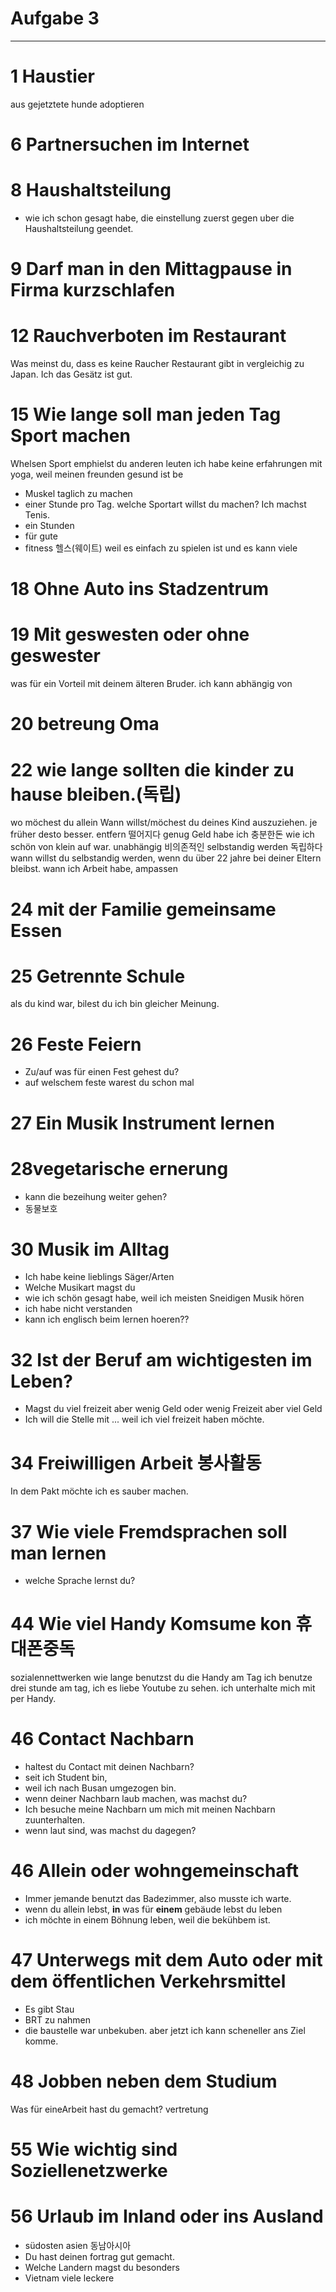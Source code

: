 # Aufgabe 3
---
# 1 Haustier
aus gejetztete hunde adoptieren
# 6 Partnersuchen im Internet
# 8 Haushaltsteilung
- wie ich schon gesagt habe, die einstellung zuerst gegen uber die Haushaltsteilung geendet.
# 9 Darf man in den Mittagpause in Firma kurzschlafen
# 12 Rauchverboten im Restaurant
Was meinst du, dass es keine Raucher Restaurant gibt in vergleichig zu Japan.
Ich das Gesätz ist gut.
# 15 Wie lange soll man jeden Tag Sport machen
Whelsen Sport emphielst du anderen leuten
ich habe keine erfahrungen mit yoga, weil meinen freunden gesund ist be
- Muskel taglich zu machen
- einer Stunde pro Tag.
welche Sportart willst du machen?
Ich machst Tenis. 
- ein Stunden
- für gute 
- fitness 헬스(웨이트)
weil es einfach zu spielen ist und es kann viele 
# 18 Ohne Auto ins Stadzentrum
# 19 Mit geswesten oder ohne geswester
was für ein Vorteil mit deinem älteren Bruder. ich kann abhängig von
# 20 betreung Oma 
# 22 wie lange sollten die kinder zu hause bleiben.(독립)
wo möchest du allein 
Wann willst/möchest du deines Kind auszuziehen.
je früher desto besser.
entfern 떨어지다
genug Geld habe ich 충분한돈
wie ich schön 
von klein auf war.
unabhängig 비의존적인
selbstandig werden 독립하다
wann willst du selbstandig werden, wenn du über 22 jahre bei deiner Eltern bleibst.
wann ich Arbeit habe, 
ampassen
# 24 mit der Familie gemeinsame Essen

# 25 Getrennte Schule
als du kind war, bilest du
ich bin gleicher Meinung.
# 26 Feste Feiern
- Zu/auf was für einen Fest gehest du?
- auf welschem feste warest du schon mal
# 27 Ein Musik Instrument lernen
# 28vegetarische ernerung
- kann die bezeihung weiter gehen?
- 동물보호
# 30 Musik im Alltag
- Ich habe keine lieblings Säger/Arten
- Welche Musikart magst du
- wie ich schön gesagt habe, weil ich meisten Sneidigen Musik hören
- ich habe nicht verstanden
- kann ich englisch beim lernen hoeren??
# 32 Ist der Beruf am wichtigesten im Leben?
- Magst du viel freizeit aber wenig Geld oder wenig Freizeit aber viel Geld
- Ich will die Stelle mit ... weil ich viel freizeit haben möchte.
# 34 Freiwilligen Arbeit 봉사활동
In dem Pakt möchte ich es sauber machen.

# 37 Wie viele Fremdsprachen soll man lernen
- welche Sprache lernst du?
# 44 Wie viel Handy Komsume kon 휴대폰중독
sozialennettwerken
wie lange benutzst du die Handy am Tag
ich benutze drei stunde am tag, ich es liebe Youtube zu sehen.
ich unterhalte mich mit per Handy. 
# 46 Contact Nachbarn

- haltest du Contact mit deinen Nachbarn?
- seit ich Student bin, 
- weil ich nach Busan umgezogen bin.
- wenn deiner Nachbarn laub machen, was machst du?
- Ich besuche meine Nachbarn um mich mit meinen Nachbarn zuunterhalten.
- wenn laut sind, was machst du dagegen? 
# 46 Allein oder wohngemeinschaft
- Immer jemande benutzt das Badezimmer, also musste ich warte.
- wenn du allein lebst, **in** was für **einem** gebäude lebst du leben
- ich möchte in einem Böhnung leben, weil die bekühbem ist.
# 47 Unterwegs mit dem Auto oder mit dem öffentlichen  Verkehrsmittel
- Es gibt Stau 
- BRT zu nahmen
- die baustelle war unbekuben. aber jetzt ich kann scheneller ans Ziel komme. 


# 48 Jobben neben dem Studium
Was für eineArbeit hast du gemacht?
vertretung

# 55 Wie wichtig sind Soziellenetzwerke
# 56 Urlaub im Inland oder ins Ausland
- südosten asien 동남아시아
- Du hast deinen fortrag gut gemacht.
- Welche Landern magst du besonders
- Vietnam viele leckere 
